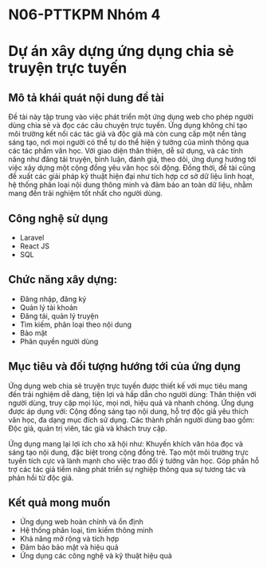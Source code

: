 # N06-PTTKPM Nhóm 4

# Dự án xây dựng ứng dụng chia sẻ truyện trực tuyến
## Mô tả khái quát nội dung đề tài
Đề tài này tập trung vào việc phát triển một ứng dụng web cho phép người dùng chia sẻ và đọc các câu chuyện trực tuyến. Ứng dụng không chỉ tạo môi trường kết nối các tác giả và độc giả mà còn cung cấp một nền tảng sáng tạo, nơi mọi người có thể tự do thể hiện ý tưởng của mình thông qua các tác phẩm văn học. Với giao diện thân thiện, dễ sử dụng, và các tính năng như đăng tải truyện, bình luận, đánh giá, theo dõi, ứng dụng hướng tới việc xây dựng một cộng đồng yêu văn học sôi động. Đồng thời, đề tài cũng đề xuất các giải pháp kỹ thuật hiện đại như tích hợp cơ sở dữ liệu linh hoạt, hệ thống phân loại nội dung thông minh và đảm bảo an toàn dữ liệu, nhằm mang đến trải nghiệm tốt nhất cho người dùng.
## Công nghệ sử dụng
- Laravel
- React JS
- SQL
## Chức năng xây dựng:
- Đăng nhập, đăng ký
- Quản lý tài khoản
- Đăng tải, quản lý truyện
- Tìm kiếm, phân loại theo nội dung
- Bảo mật
- Phân quyền người dùng
## Mục tiêu và đối tượng hướng tới của ứng dụng
Ứng dụng web chia sẻ truyện trực tuyến được thiết kế với mục tiêu mang đến trải nghiệm dễ dàng, tiện lợi và hấp dẫn cho người dùng: Thân thiện với người dùng, truy cập mọi lúc, mọi nơi, hiệu quả và nhanh chóng.
Ứng dụng được áp dụng với: Cộng đồng sáng tạo nội dung, hỗ trợ độc giả yêu thích văn học, đa dạng mục đích sử dụng.
Các thành phần người dùng bao gồm: Độc giả, quản trị viên, tác giả và khách truy cập.

Ứng dụng mang lại lợi ích cho xã hội như: Khuyến khích văn hóa đọc và sáng tạo nội dung, đặc biệt trong cộng đồng trẻ. Tạo một môi trường trực tuyến tích cực và lành mạnh cho việc trao đổi ý tưởng văn học. Góp phần hỗ trợ các tác giả tiềm năng phát triển sự nghiệp thông qua sự tương tác và phản hồi từ độc giả.
## Kết quả mong muốn

- Ứng dụng web hoàn chỉnh và ổn định
- Hệ thống phân loại, tìm kiếm thông minh
- Khả năng mở rộng và tích hợp
- Đảm bảo bảo mật và hiệu quả
- Ứng dụng các công nghệ và kỹ thuật hiệu quả
